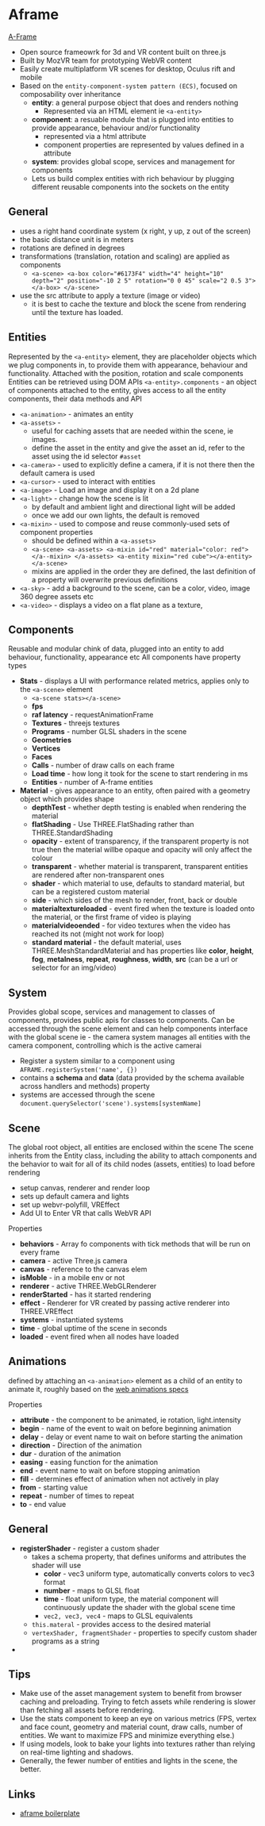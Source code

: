 # Aframe
[A-Frame](https://aframe.io)
- Open source frameowrk for 3d and VR content built on three.js
- Built by MozVR team for prototyping WebVR content
- Easily create multiplatform VR scenes for desktop, Oculus rift and mobile
- Based on the `entity-component-system pattern (ECS)`, focused on composability over inheritance
  * **entity**: a general purpose object that does and renders nothing
      - Represented via an HTML element ie `<a-entity>`
  * **component**: a resuable module that is plugged into entities to provide appearance, behaviour and/or functionality
      - represented via a html attribute
      - component properties are represented by values defined in a attribute
  * **system**: provides global scope, services and management for components
  * Lets us build complex entities with rich behaviour by plugging different reusable components into the sockets on the entity

## General
* uses a right hand coordinate system (x right, y up, z out of the screen)
* the basic distance unit is in meters
* rotations are defined in degrees
* transformations (translation, rotation and scaling) are applied as components
   - `<a-scene>
        <a-box color="#6173F4" width="4" height="10" depth="2"
               position="-10 2 5" rotation="0 0 45" scale="2 0.5 3"></a-box>
      </a-scene>`
* use the src attribute to apply a texture (image or video)
  - it is best to cache the texture and block the scene from rendering until the texture has loaded.

## Entities
Represented by the `<a-entity>` element, they are placeholder objects which we plug components in, to provide them with appearance, behaviour and functionality.
Attached with the position, rotation and scale components
Entities can be retrieved using DOM APIs
`<a-entity>.components` - an object of components attached to the entity, gives access to all the entity components, their data methods and API

* `<a-animation>` - animates an entity
* `<a-assets>` -
  - useful for caching assets that are needed within the scene, ie images.
  - define the asset in the entity and give the asset an id, refer to the asset using the id selector `#asset`
* `<a-camera>` - used to explicitly define a camera, if it is not there then the default camera is used
* `<a-cursor>` - used to interact with entities
* `<a-image>` - Load an image and display it on a 2d plane
* `<a-light>` - change how the scene is lit
  - by default and ambient light and directional light will be added
  - once we add our own lights, the default is removed
* `<a-mixin>` - used to compose and reuse commonly-used sets of component properties
  - should be defined within a `<a-assets>`
  - `<a-scene>
      <a-assets>
        <a-mixin id="red" material="color: red"></a--mixin>
      </a-assets>
      <a-entity mixin="red cube"></a-entity>
     </a-scene>`
  - mixins are applied in the order they are defined, the last definition of a property will overwrite previous definitions
* `<a-sky>` - add a background to the scene, can be a color, video, image 360 degree assets etc
* `<a-video>` - displays a video on a flat plane as a texture,

## Components
Reusable and modular chink of data, plugged into an entity to add behaviour, functionality, appearance etc
All components have property types
* **Stats** - displays a UI with performance related metrics, applies only to the `<a-scene>` element
  - `<a-scene stats></a-scene>`
  - **fps**
  - **raf latency** - requestAnimationFrame
  - **Textures** - threejs textures
  - **Programs** - number GLSL shaders in the scene
  - **Geometries**
  - **Vertices**
  - **Faces**
  - **Calls** - number of draw calls on each frame
  - **Load time** - how long it took for the scene to start rendering in ms
  - **Entities** - number of A-frame entities
* **Material** - gives appearance to an entity, often paired with a geometry object which provides shape
  - **depthTest** - whether depth testing is enabled when rendering the material
  - **flatShading** - Use THREE.FlatShading rather than THREE.StandardShading
  - **opacity** - extent of transparency, if the transparent property is not true then the material willbe opaque and opacity will only affect the colour
  - **transparent** - whether material is transparent, transparent entities are rendered after non-transparent ones
  - **shader** - which material to use, defaults to standard material, but can be a registered custom material
  - **side** - which sides of the mesh to render, front, back or double
  - **materialtextureloaded** - event fired when the texture is loaded onto the material, or the first frame of video is playing
  - **materialvideoended** - for video textures when the video has reached its not (might not work for loop)
  - **standard material** - the default material, uses THREE.MeshStandardMaterial and has properties like **color**, **height**, **fog**, **metalness**, **repeat**, **roughness**, **width**, **src** (can be a url or selector for an img/video)

## System
Provides global scope, services and management to classes of components, provides public apis for classes to components.
Can be accessed through the scene element and can help components interface with the global scene
ie - the camera system manages all entities with the camera component, controlling which is the active camerai
- Register a system similar to a component using `AFRAME.registerSystem('name', {})`
- contains a **schema** and **data** (data provided by the schema available across handlers and methods) property 
- systems are accessed through the scene `document.querySelector('scene').systems[systemName]`

## Scene
The global root object, all entities are enclosed within the scene
The scene inherits from the Entity class, including the ability to attach components and the behavior to wait for all of its child nodes (assets, entities) to load before rendering
- setup canvas, renderer and render loop
- sets up default camera and lights
- set up webvr-polyfill, VREffect
- Add UI to Enter VR that calls WebVR API

Properties
- **behaviors** - Array fo components with tick methods that will be run on every frame
- **camera** - active Three.js camera
- **canvas** - reference to the canvas elem
- **isMoble** - in a mobile env or not
- **renderer** - active THREE.WebGLRenderer
- **renderStarted** - has it started rendering
- **effect** - Renderer for VR created by passing active renderer into THREE.VREffect
- **systems** - instantiated systems
- **time** - global uptime of the scene in seconds
- **loaded** - event fired when all nodes have loaded

## Animations
defined by attaching an `<a-animation>` element as a child of an entity to animate it, roughly based on the [web animations specs](https://www.w3.org/TR/web-animations/)

Properties
- **attribute** - the component to be animated, ie rotation, light.intensity
- **begin** - name of the event to wait on before beginning animation
- **delay** - delay or event name to wait on before starting the animation
- **direction** - Direction of the animation
- **dur** - duration of the animation
- **easing** - easing function for the animation
- **end** - event name to wait on before stopping animation
- **fill** - determines effect of animation when not actively in play
- **from** - starting value
- **repeat** - number of times to repeat
- **to** - end value

## General
* **registerShader** - register a custom shader
  - takes a schema property, that defines uniforms and attributes the shader will use
    - **color** - vec3 uniform type, automatically converts colors to vec3 format
    - **number** - maps to GLSL float
    - **time** - float uniform type, the material component will continuously update the shader with the global scene time
    - `vec2, vec3, vec4` - maps to GLSL equivalents
  - `this.materal` - provides access to the desired material
  - `vertexShader, fragmentShader` - properties to specify custom shader programs as a string
* 


## Tips
* Make use of the asset management system to benefit from browser caching and preloading. Trying to fetch assets while rendering is slower than fetching all assets before rendering.
* Use the stats component to keep an eye on various metrics (FPS, vertex and face count, geometry and material count, draw calls, number of entities. We want to maximize FPS and minimize everything else.)
* If using models, look to bake your lights into textures rather than relying on real-time lighting and shadows.
* Generally, the fewer number of entities and lights in the scene, the better.

## Links
* [aframe boilerplate](https://github.com/aframevr/aframe-boilerplate/)

